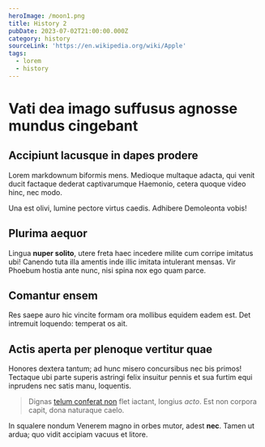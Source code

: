 ```yaml
---
heroImage: /moon1.png
title: History 2
pubDate: 2023-07-02T21:00:00.000Z
category: history
sourceLink: 'https://en.wikipedia.org/wiki/Apple'
tags:
  - lorem
  - history
---
```


# Vati dea imago suffusus agnosse mundus cingebant

## Accipiunt lacusque in dapes prodere

Lorem markdownum biformis mens. Medioque multaque adacta, qui venit ducit
factaque dederat captivarumque Haemonio, cetera quoque video hinc, nec modo.

Una est olivi, lumine pectore virtus caedis. Adhibere Demoleonta vobis!

## Plurima aequor

Lingua **nuper solito**, utere freta haec incedere milite cum corripe imitatus
ubi! Canendo tuta illa amentis inde illic imitata intulerant mensas. Vir Phoebum
hostia ante nunc, nisi spina nox ego quam parce.

## Comantur ensem

Res saepe auro hic vincite formam ora mollibus equidem eadem est. Det intremuit
loquendo: temperat os ait.

## Actis aperta per plenoque vertitur quae

Honores dextera tantum; ad hunc misero concursibus nec bis primos! Tectaque ubi
parte superis astringi felix insuitur pennis et sua furtim equi inprudens nec
satis manu, loquentis.

> Dignas [telum conferat non](http://illum.io/hortaturquetibi) flet iactant,
> longius *acto*. Est non corpora capit, dona naturaque caelo.

In squalere nondum Venerem magno in orbes mutor, adest **nec**. Tamen ut ardua;
quo vidit accipiam vacuus et litore.
